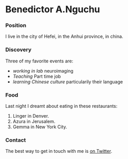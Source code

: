 # Benedictor A.Nguchu

### Position

I live in the city of Hefei, in the Anhui province, in china.

### Discovery

Three of my favorite events  are:

- *working in lab* neuroimaging 
- *Teaching* Part time job
- *learning Chinese culture* particularily their language

### Food

Last night I dreamt about eating in these restaurants:

1. Linger in Denver.
2. Azura in Jerusalem.
3. Gemma in New York City.

### Contact

The best way to get in touch with me is [on Twitter](https://twitter.com/seankross).
